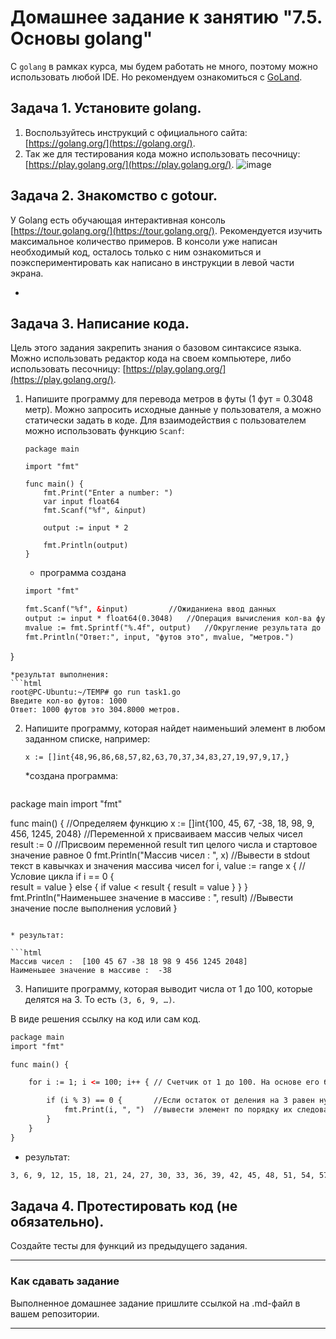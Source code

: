 # Домашнее задание к занятию "7.5. Основы golang"

С `golang` в рамках курса, мы будем работать не много, поэтому можно использовать любой IDE. 
Но рекомендуем ознакомиться с [GoLand](https://www.jetbrains.com/ru-ru/go/).  

## Задача 1. Установите golang.
1. Воспользуйтесь инструкций с официального сайта: [https://golang.org/](https://golang.org/).
2. Так же для тестирования кода можно использовать песочницу: [https://play.golang.org/](https://play.golang.org/).
![image](https://user-images.githubusercontent.com/91061820/175052932-1061a35a-2546-4d3e-81f6-48ccf1bd52e6.png)

## Задача 2. Знакомство с gotour.
У Golang есть обучающая интерактивная консоль [https://tour.golang.org/](https://tour.golang.org/). 
Рекомендуется изучить максимальное количество примеров. В консоли уже написан необходимый код, 
осталось только с ним ознакомиться и поэкспериментировать как написано в инструкции в левой части экрана.  

+

## Задача 3. Написание кода. 
Цель этого задания закрепить знания о базовом синтаксисе языка. Можно использовать редактор кода 
на своем компьютере, либо использовать песочницу: [https://play.golang.org/](https://play.golang.org/).

1. Напишите программу для перевода метров в футы (1 фут = 0.3048 метр). Можно запросить исходные данные 
у пользователя, а можно статически задать в коде.
    Для взаимодействия с пользователем можно использовать функцию `Scanf`:
    ```
    package main
    
    import "fmt"
    
    func main() {
        fmt.Print("Enter a number: ")
        var input float64
        fmt.Scanf("%f", &input)
    
        output := input * 2
    
        fmt.Println(output)    
    }
    ```
    
    * программа создана
    ```html
    import "fmt"

	fmt.Scanf("%f", &input)			//Ожиданиена ввод данных
	output := input * float64(0.3048)	//Операция вычисления кол-ва футов
	mvalue := fmt.Sprintf("%.4f", output)	//Округление результата до 4-го знака (по аналогии со значением констаны футов)
	fmt.Println("Ответ:", input, "футов это", mvalue, "метров.")
}

```
*результат выполнения:
```html
root@PC-Ubuntu:~/TEMP# go run task1.go 
Введите кол-во футов: 1000
Ответ: 1000 футов это 304.8000 метров.
 ```
 
2. Напишите программу, которая найдет наименьший элемент в любом заданном списке, например:
    ```
    x := []int{48,96,86,68,57,82,63,70,37,34,83,27,19,97,9,17,}
    ```
    *создана программа:
    ```html
package main
import "fmt"

func main() {								//Определяем функцию
   x := []int{100, 45, 67, -38, 18, 98, 9, 456, 1245, 2048}		//Переменной x присваиваем  массив челых чисел 
   result := 0							            //Присвоим переменной result тип целого числа и стартовое значение равное 0
   fmt.Println("Массив чисел : ", x)				//Вывести в stdout текст в кавычках и значения массива чисел
   for i, value := range x {                       //Условие цикла
   	if i == 0 {                                 
   		result = value
   	    } else {
   		if value < result {
   			result = value
   		}
   	}
   }
   fmt.Println("Наименьшее значение в массиве : ", result) //Вывести значение после выполнения условий
}
 ```
 
 * результат:
 
 ```html
 Массив чисел :  [100 45 67 -38 18 98 9 456 1245 2048]
Наименьшее значение в массиве :  -38
```
 
3. Напишите программу, которая выводит числа от 1 до 100, которые делятся на 3. То есть `(3, 6, 9, …)`.

В виде решения ссылку на код или сам код. 

```html
package main
import "fmt"

func main() {

	for i := 1; i <= 100; i++ { // Счетчик от 1 до 100. На основе его будем перебирать значения заданного диапазона

		if (i % 3) == 0 { 		//Если остаток от деления на 3 равен нулю, то
			fmt.Print(i, ", ") 	//вывести элемент по порядку их следования
		}
	}
}
```

* результат:
```html
3, 6, 9, 12, 15, 18, 21, 24, 27, 30, 33, 36, 39, 42, 45, 48, 51, 54, 57, 60, 63, 66, 69, 72, 75, 78, 81, 84, 87, 90, 93, 96, 99,
```

## Задача 4. Протестировать код (не обязательно).

Создайте тесты для функций из предыдущего задания. 

---

### Как cдавать задание

Выполненное домашнее задание пришлите ссылкой на .md-файл в вашем репозитории.

---

